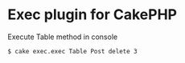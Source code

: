 # Exec plugin for CakePHP

Execute Table method in console

    $ cake exec.exec Table Post delete 3
